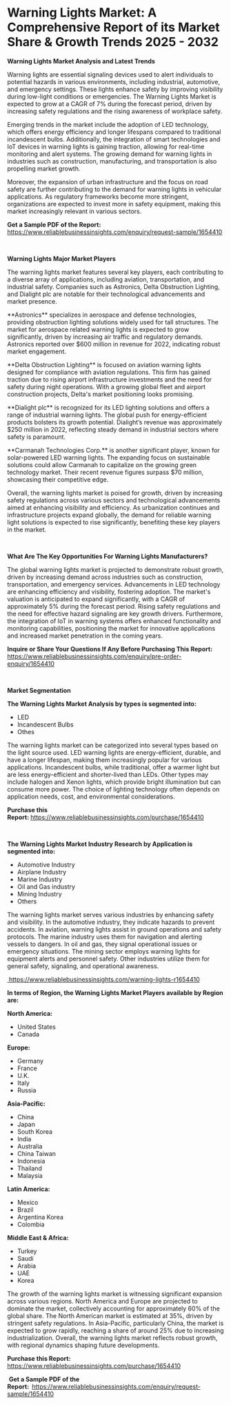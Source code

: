<p><h1>Warning Lights Market: A Comprehensive Report of its Market Share & Growth Trends 2025 - 2032</h1></p><p><strong>Warning Lights Market Analysis and Latest Trends</strong></p>
<p><p>Warning lights are essential signaling devices used to alert individuals to potential hazards in various environments, including industrial, automotive, and emergency settings. These lights enhance safety by improving visibility during low-light conditions or emergencies. The Warning Lights Market is expected to grow at a CAGR of 7% during the forecast period, driven by increasing safety regulations and the rising awareness of workplace safety.</p><p>Emerging trends in the market include the adoption of LED technology, which offers energy efficiency and longer lifespans compared to traditional incandescent bulbs. Additionally, the integration of smart technologies and IoT devices in warning lights is gaining traction, allowing for real-time monitoring and alert systems. The growing demand for warning lights in industries such as construction, manufacturing, and transportation is also propelling market growth.</p><p>Moreover, the expansion of urban infrastructure and the focus on road safety are further contributing to the demand for warning lights in vehicular applications. As regulatory frameworks become more stringent, organizations are expected to invest more in safety equipment, making this market increasingly relevant in various sectors.</p></p>
<p><strong>Get a Sample PDF of the Report:&nbsp;</strong> <a href="https://www.reliablebusinessinsights.com/enquiry/request-sample/1654410?utm_campaign=2721&utm_medium=2&utm_source=Github&utm_content=ia&utm_term=16042025&utm_id=warning-lights">https://www.reliablebusinessinsights.com/enquiry/request-sample/1654410</a></p>
<p>&nbsp;</p>
<p><strong>Warning Lights Major Market Players</strong></p>
<p><p>The warning lights market features several key players, each contributing to a diverse array of applications, including aviation, transportation, and industrial safety. Companies such as Astronics, Delta Obstruction Lighting, and Dialight plc are notable for their technological advancements and market presence.</p><p>**Astronics** specializes in aerospace and defense technologies, providing obstruction lighting solutions widely used for tall structures. The market for aerospace related warning lights is expected to grow significantly, driven by increasing air traffic and regulatory demands. Astronics reported over $600 million in revenue for 2022, indicating robust market engagement.</p><p>**Delta Obstruction Lighting** is focused on aviation warning lights designed for compliance with aviation regulations. This firm has gained traction due to rising airport infrastructure investments and the need for safety during night operations. With a growing global fleet and airport construction projects, Delta's market positioning looks promising.</p><p>**Dialight plc** is recognized for its LED lighting solutions and offers a range of industrial warning lights. The global push for energy-efficient products bolsters its growth potential. Dialight’s revenue was approximately $250 million in 2022, reflecting steady demand in industrial sectors where safety is paramount.</p><p>**Carmanah Technologies Corp.** is another significant player, known for solar-powered LED warning lights. The expanding focus on sustainable solutions could allow Carmanah to capitalize on the growing green technology market. Their recent revenue figures surpass $70 million, showcasing their competitive edge.</p><p>Overall, the warning lights market is poised for growth, driven by increasing safety regulations across various sectors and technological advancements aimed at enhancing visibility and efficiency. As urbanization continues and infrastructure projects expand globally, the demand for reliable warning light solutions is expected to rise significantly, benefiting these key players in the market.</p></p>
<p>&nbsp;</p>
<p><strong>What Are The Key Opportunities For Warning Lights Manufacturers?</strong></p>
<p><p>The global warning lights market is projected to demonstrate robust growth, driven by increasing demand across industries such as construction, transportation, and emergency services. Advancements in LED technology are enhancing efficiency and visibility, fostering adoption. The market's valuation is anticipated to expand significantly, with a CAGR of approximately 5% during the forecast period. Rising safety regulations and the need for effective hazard signaling are key growth drivers. Furthermore, the integration of IoT in warning systems offers enhanced functionality and monitoring capabilities, positioning the market for innovative applications and increased market penetration in the coming years.</p></p>
<p><strong>Inquire or Share Your Questions If Any Before Purchasing This Report:</strong> <a href="https://www.reliablebusinessinsights.com/enquiry/pre-order-enquiry/1654410?utm_campaign=2721&utm_medium=2&utm_source=Github&utm_content=ia&utm_term=16042025&utm_id=warning-lights">https://www.reliablebusinessinsights.com/enquiry/pre-order-enquiry/1654410</a></p>
<p>&nbsp;</p>
<p><strong>Market Segmentation</strong></p>
<p><strong>The Warning Lights Market Analysis by types is segmented into:</strong></p>
<p><ul><li>LED</li><li>Incandescent Bulbs</li><li>Othes</li></ul></p>
<p><p>The warning lights market can be categorized into several types based on the light source used. LED warning lights are energy-efficient, durable, and have a longer lifespan, making them increasingly popular for various applications. Incandescent bulbs, while traditional, offer a warmer light but are less energy-efficient and shorter-lived than LEDs. Other types may include halogen and Xenon lights, which provide bright illumination but can consume more power. The choice of lighting technology often depends on application needs, cost, and environmental considerations.</p></p>
<p><strong>Purchase this Report:&nbsp;</strong><a href="https://www.reliablebusinessinsights.com/purchase/1654410?utm_campaign=2721&utm_medium=2&utm_source=Github&utm_content=ia&utm_term=16042025&utm_id=warning-lights">https://www.reliablebusinessinsights.com/purchase/1654410</a></p>
<p>&nbsp;</p>
<p><strong>The Warning Lights Market Industry Research by Application is segmented into:</strong></p>
<p><ul><li>Automotive Industry</li><li>Airplane Industry</li><li>Marine Industry</li><li>Oil and Gas industry</li><li>Mining Industry</li><li>Others</li></ul></p>
<p><p>The warning lights market serves various industries by enhancing safety and visibility. In the automotive industry, they indicate hazards to prevent accidents. In aviation, warning lights assist in ground operations and safety protocols. The marine industry uses them for navigation and alerting vessels to dangers. In oil and gas, they signal operational issues or emergency situations. The mining sector employs warning lights for equipment alerts and personnel safety. Other industries utilize them for general safety, signaling, and operational awareness.</p></p>
<p><a href="https://www.reliablebusinessinsights.com/warning-lights-r1654410?utm_campaign=2721&utm_medium=2&utm_source=Github&utm_content=ia&utm_term=16042025&utm_id=warning-lights">&nbsp;https://www.reliablebusinessinsights.com/warning-lights-r1654410</a></p>
<p><strong>In terms of Region, the Warning Lights Market Players available by Region are:</strong></p>
<p>
    <p> <strong> North America: </strong>
        <ul>
            <li>United States</li>
            <li>Canada</li>
        </ul>
        </p> 
    <p> <strong> Europe: </strong>
        <ul>
            <li>Germany</li>
            <li>France</li>
            <li>U.K.</li>
            <li>Italy</li>
            <li>Russia</li>
        </ul>
        </p> 
    <p> <strong> Asia-Pacific: </strong>
        <ul>
            <li>China</li>
            <li>Japan</li>
            <li>South Korea</li>
            <li>India</li>
            <li>Australia</li>
            <li>China Taiwan</li>
            <li>Indonesia</li>
            <li>Thailand</li>
            <li>Malaysia</li>
        </ul>
        </p> 
    <p> <strong> Latin America: </strong>
        <ul>
            <li>Mexico</li>
            <li>Brazil</li>
            <li>Argentina Korea</li>
            <li>Colombia</li>
        </ul>
        </p> 
    <p> <strong> Middle East & Africa: </strong>
        <ul>
            <li>Turkey</li>
            <li>Saudi</li>
            <li>Arabia</li>
            <li>UAE</li>
            <li>Korea</li>
        </ul>
    </p>
    </p>
<p><p>The growth of the warning lights market is witnessing significant expansion across various regions. North America and Europe are projected to dominate the market, collectively accounting for approximately 60% of the global share. The North American market is estimated at 35%, driven by stringent safety regulations. In Asia-Pacific, particularly China, the market is expected to grow rapidly, reaching a share of around 25% due to increasing industrialization. Overall, the warning lights market reflects robust growth, with regional dynamics shaping future developments.</p></p>
<p><strong>Purchase this Report: </strong><a href="https://www.reliablebusinessinsights.com/purchase/1654410?utm_campaign=2721&utm_medium=2&utm_source=Github&utm_content=ia&utm_term=16042025&utm_id=warning-lights">https://www.reliablebusinessinsights.com/purchase/1654410</a></p>
<p>&nbsp;<strong>Get a Sample PDF of the Report:&nbsp;&nbsp;</strong><a href="https://www.reliablebusinessinsights.com/enquiry/request-sample/1654410?utm_campaign=2721&utm_medium=2&utm_source=Github&utm_content=ia&utm_term=16042025&utm_id=warning-lights">https://www.reliablebusinessinsights.com/enquiry/request-sample/1654410</a></p>
<p><strong></strong></p>
<p><p></p><p></p><p></p></p>